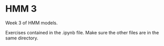 # HMM 3
Week 3 of HMM models.

Exercises contained in the .ipynb file. Make sure the other files are in the same directory.
